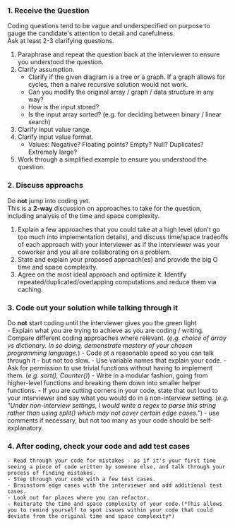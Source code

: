 ### 1. Receive the Question
Coding questions tend to be vague and underspecified on purpose to gauge the candidate's attention to detail and carefulness. <br />
Ask at least 2-3 clarifying questions.
1. Paraphrase and repeat the question back at the interviewer to ensure you understood the question.
2. Clarify assumption. <br />
    - Clarify if the given diagram is a tree or a graph. If a graph allows for cycles, then a naive recursive solution would not work.
    - Can you modify the original array / graph / data structure in any way?
    - How is the input stored?
    - Is the input array sorted? (e.g. for deciding between binary / linear search)
2. Clarify input value range.
3. Clarify input value format.
    - Values: Negative? Floating points? Empty? Null? Duplicates? Extremely large?
4. Work through a simplified example to ensure you understood the question.

### 2. Discuss approachs
Do **not** jump into coding yet.<br />
This is a **2-way** discussion on approaches to take for the question, including analysis of the time and space complexity.<br />
1. Explain a few approaches that you could take at a high level (don't go too much into implementation details), and discuss time/space tradeoffs of each approach with your interviewer as if the interviewer was your coworker and you all are collaborating on a problem.
2. State and explain your proposed approach(es) and provide the big O time and space complexity.
3. Agree on the most ideal approach and optimize it. Identify repeated/duplicated/overlapping computations and reduce them via caching. 

### 3. Code out your solution while talking through it
Do **not** start coding until the interviewer gives you the green light<br />
    - Explain what you are trying to achieve as you are coding / writing. Compare different coding approaches where relevant. (*e.g. choice of array vs dictionary. In so doing, demonstrate mastery of your chosen programming language.*)
    - Code at a reasonable speed so you can talk through it - but not too slow.
    - Use variable names that explain your code.
    - Ask for permission to use trivial functions without having to implement them. (*e.g. sort(), Counter()*)
    - Write in a modular fashion, going from higher-level functions and breaking them down into smaller helper functions.
    - If you are cutting corners in your code, state that out loud to your interviewer and say what you would do in a non-interview setting. (*e.g. "Under non-interview settings, I would write a regex to parse this string rather than using split() which may not cover certain edge cases."*)
    - use comments if necessary, but not too many as your code should be self-explanatory.
    
### 4. After coding, check your code and add test cases
    - Read through your code for mistakes - as if it's your first time seeing a piece of code written by someone else, and talk through your process of finding mistakes.
    - Step through your code with a few test cases. 
    - Brainstorm edge cases with the interviewer and add additional test cases.
    - Look out for places where you can refactor.
    - Reiterate the time and space complexity of your code.(*This allows you to remind yourself to spot issues within your code that could deviate from the original time and space complexity*) 
